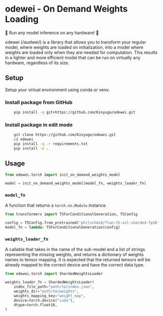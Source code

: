 # odewei - On Demand Weights Loading

:rocket: Run any model inference on any hardware! :rocket:

odewei (/əʊdwei/) is a library that allows you to transform your regular model, where weights are loaded on initialization, into a model where weights are loaded only when they are needed for computation. This results in a lighter and more efficient model that can be run on virtually any hardware, regardless of its size.

## Setup

Setup your virtual environment using conda or venv.

### Install package from GitHub

```bash
    pip install -q git+https://github.com/Kinyugo/odewei.git
```

### Install package in edit mode

```bash
    git clone https://github.com/Kinyugo/odewei.git
    cd odewei
    pip install -q -r requirements.txt
    pip install -e .
```

## Usage

```python
from odewei.torch import init_on_demand_weights_model

model = init_on_demand_weights_model(model_fn, weights_loader_fn)
```

### `model_fn`

A function that returns a `torch.nn.Module` instance.

```python
from transformers import T5ForConditionalGeneration, T5Config

config = T5Config.from_pretrained("philschmid/flan-t5-xxl-sharded-fp16")
model_fn = lambda: T5ForConditionalGeneration(config)
```

### `weights_loader_fn`

A callable that takes in the name of the sub-model and a list of strings representing the missing weights, and returns a dictionary of weights names to tensor mapping. It is expected that the returned tensors will be already mapped to the correct device and have the correct data type.

```python
from odewei.torch import ShardedWeightsLoader

weights_loader_fn = ShardedWeightsLoader(
    index_file_path="path/to/index.json",
    weights_dir="path/to/weights",
    weights_mapping_key="weight_map",
    device=torch.device("cuda"),
    dtype=torch.float16,
)
```
